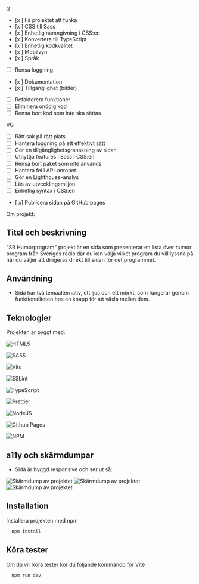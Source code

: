 G

- [x ] Få projektet att funka
- [x ] CSS till Sass
- [x ] Enhetlig namngivning i CSS:en
- [x ] Konvertera till TypeScript
- [x ] Enhetlig kodkvalitet
- [x ] Mobilvyn
- [x ] Språk
- [ ] Rensa loggning
- [x ] Dokumentation
- [x ] Tillgänglighet (bilder)
- [ ] Refaktorera funktioner
- [ ] Eliminera onödig kod
- [ ] Rensa bort kod som inte ska sättas

VG

- [ ] Rätt sak på rätt plats
- [ ] Hantera loggning på ett effektivt sätt
- [ ] Gör en tillgänglighetsgranskning av sidan
- [ ] Utnyttja features i Sass i CSS:en
- [ ] Rensa bort paket som inte används
- [ ] Hantera fel i API-anropet
- [ ] Gör en Lighthouse-analys
- [ ] Läs av utvecklingsmiljön
- [ ] Enhetlig syntax i CSS:en
- [ x] Publicera sidan på GitHub pages

Om projekt:

## Titel och beskrivning

"SR Humorprogram" projekt är en sida som presenterar en lista över humor program från Sveriges radio där du kan välja vilket program du vill lyssna på när du väljer att dirigeras direkt till sidan för det programmet.

## Användning

- Sida har två temaalternativ, ett ljus och ett mörkt, som fungerar genom funktionaliteten hos en knapp för att växla mellan dem.

## Teknologier

Projekten är byggt med:

![HTML5](https://img.shields.io/badge/html5-%23E34F26.svg?style=for-the-badge&logo=html5&logoColor=white)

![SASS](https://img.shields.io/badge/SASS-hotpink.svg?style=for-the-badge&logo=SASS&logoColor=white)

![Vite](https://img.shields.io/badge/vite-%23646CFF.svg?style=for-the-badge&logo=vite&logoColor=white)

![ESLint](https://img.shields.io/badge/ESLint-4B3263?style=for-the-badge&logo=eslint&logoColor=white)

![TypeScript](https://img.shields.io/badge/typescript-%23007ACC.svg?style=for-the-badge&logo=typescript&logoColor=white)

![Prettier](https://img.shields.io/badge/prettier-%23F7B93E.svg?style=for-the-badge&logo=prettier&logoColor=black)

![NodeJS](https://img.shields.io/badge/node.js-6DA55F?style=for-the-badge&logo=node.js&logoColor=white)

![Github Pages](https://img.shields.io/badge/github%20pages-121013?style=for-the-badge&logo=github&logoColor=white)

![NPM](https://img.shields.io/badge/NPM-%23CB3837.svg?style=for-the-badge&logo=npm&logoColor=white)

## a11y och skärmdumpar

- Sida är byggd responsive och ser ut så:

![Skärmdump av projektet](assets/images/dark_screenshot.png)
![Skärmdump av projektet](assets/images/ljus_screenshot.png)
![Skärmdump av projektet](assets/images/mobil_screenshot.png)

## Installation

Installera projekten med npm

```bash
  npm install
```

## Köra tester

Om du vill köra tester kör du följande kommando för Vite

```bash
  npm run dev
```
